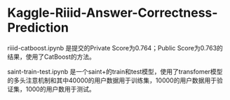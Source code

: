 # Kaggle-Riiid-Answer-Correctness-Prediction
riiid-catboost.ipynb 是提交的Private Score为0.764；Public Score为0.763的结果，使用了CatBoost的方法。

saint-train-test.ipynb 是一个saint+的train和test模型，使用了transfomer模型的多头注意机制和其中40000的用户数据用于训练集，10000的用户数据用于验证集，1000的用户数用于测试。
